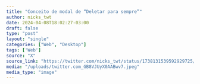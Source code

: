 ```yaml
---
title: "Conceito de modal de “Deletar para sempre”"
author: nicks_twt
date: 2024-04-08T18:02:27-03:00
draft: false
type: "post"
layout: "single"
categories: ["Web", "Desktop"]
tags: ['Web']
source: "X"
source_link: "https://twitter.com/nicks_twt/status/1738131539592929725/photo/1"
media: "/uploads/twitter.com_GB8VJUyX0AABwv7.jpeg"
media_type: "image"
---
```


